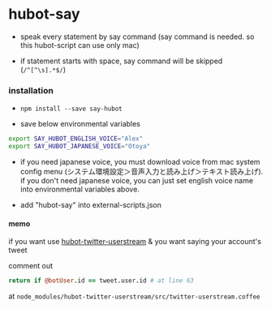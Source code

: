 # hubot-say

* speak every statement by say command (say command is needed. so this hubot-script can use only mac)

* if statement starts with space, say command will be skipped (`/^[^\s].*$/`)

### installation

* `npm install --save say-hubot`

* save below environmental variables

```sh
export SAY_HUBOT_ENGLISH_VOICE="Alex"
export SAY_HUBOT_JAPANESE_VOICE="Otoya"
```

* if you need japanese voice, you must download voice from mac system config menu (システム環境設定＞音声入力と読み上げ＞テキスト読み上げ). if you don't need japanese voice, you can just set english voice name into environmental variables above.

* add "hubot-say" into external-scripts.json

#### memo

if you want use [hubot-twitter-userstream](https://github.com/hoo89/hubot-twitter-userstream/) & you want saying your account's tweet

comment out

```coffeescript
return if @botUser.id == tweet.user.id # at line 63
```

at `node_modules/hubot-twitter-userstream/src/twitter-userstream.coffee`

